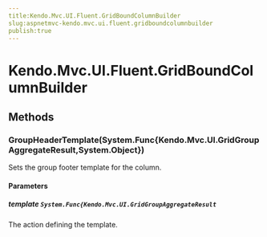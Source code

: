 ```yaml
---
title:Kendo.Mvc.UI.Fluent.GridBoundColumnBuilder
slug:aspnetmvc-kendo.mvc.ui.fluent.gridboundcolumnbuilder
publish:true
---
```


# Kendo.Mvc.UI.Fluent.GridBoundColumnBuilder

## Methods

### GroupHeaderTemplate(System.Func{Kendo.Mvc.UI.GridGroupAggregateResult,System.Object})
Sets the group footer template for the column.

#### Parameters

##### template `System.Func{Kendo.Mvc.UI.GridGroupAggregateResult`
The action defining the template.